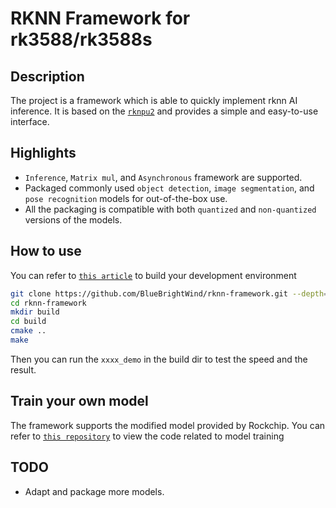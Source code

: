 # RKNN Framework for rk3588/rk3588s
## Description
The project is a framework which is able to quickly implement rknn AI inference. It is based on the [`rknpu2`](https://github.com/airockchip/rknn-toolkit2) and provides a simple and easy-to-use interface. 

## Highlights
 - `Inference`, `Matrix mul`, and `Asynchronous` framework are supported.
 - Packaged commonly used `object detection`, `image segmentation`, and `pose recognition` models for out-of-the-box use.
 - All the packaging is compatible with both `quantized` and `non-quantized` versions of the models.

## How to use
You can refer to [`this article`](https://bluebrightwind.github.io/2024/12/30/Orangepi-Dev-Env) to build your development environment

```bash
git clone https://github.com/BlueBrightWind/rknn-framework.git --depth=1 rknn-framework
cd rknn-framework
mkdir build
cd build
cmake ..
make
```

Then you can run the `xxxx_demo` in the build dir to test the speed and the result.

## Train your own model
The framework supports the modified model provided by Rockchip. You can refer to [`this repository`](https://github.com/airockchip/rknn_model_zoo) to view the code related to model training

## TODO
 - Adapt and package more models.
